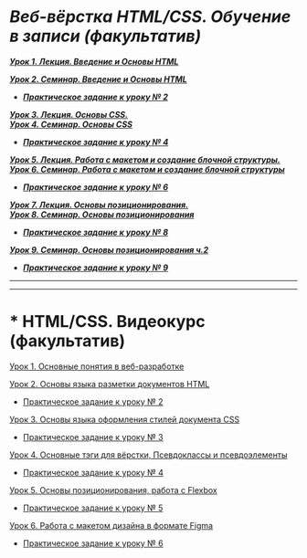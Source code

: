 # ***Веб-вёрстка HTML/CSS. Обучение в записи (факультатив)***<br>

***[Урок 1. Лекция. Введение и Основы HTML](https://github.com/olgashenkel/HTML_CSS-Elective/tree/main/Lesson_1)***

***[Урок 2. Семинар. Введение и Основы HTML](https://github.com/olgashenkel/HTML_CSS-Elective/tree/main/Lesson_2-2)***

* ***[Практическое задание к уроку № 2](https://github.com/olgashenkel/HTML_CSS-Elective/tree/main/Lesson_2-2)***

***[Урок 3. Лекция. Основы CSS. <br> Урок 4. Семинар. Основы CSS](https://github.com/olgashenkel/HTML_CSS-Elective/tree/main/Lesson_3-2)***

* ***[Практическое задание к уроку № 4](https://github.com/olgashenkel/HTML_CSS-Elective/tree/main/Lesson_3-2)***

***[Урок 5. Лекция. Работа с макетом и cоздание блочной структуры. <br> Урок 6. Семинар. Работа с макетом и cоздание блочной структуры](https://github.com/olgashenkel/HTML_CSS-Elective/tree/main/Lesson_6-2)***

* ***[Практическое задание к уроку № 6](https://github.com/olgashenkel/HTML_CSS-Elective/tree/main/Lesson_6-2)***

***[Урок 7. Лекция. Основы позиционирования. <br> Урок 8. Семинар. Основы позиционирования ](https://github.com/olgashenkel/HTML_CSS-Elective/tree/main/Lesson_8-2)***

* ***[Практическое задание к уроку № 8](https://github.com/olgashenkel/HTML_CSS-Elective/tree/main/Lesson_8-2)***

***[Урок 9. Семинар. Основы позиционирования ч.2](https://github.com/olgashenkel/HTML_CSS-Elective/tree/main/Lesson_9-2)***

* ***[Практическое задание к уроку № 9](https://github.com/olgashenkel/HTML_CSS-Elective/tree/main/Lesson_9-2)***




----
----

# * HTML/CSS. Видеокурс (факультатив)

[Урок 1. Основные понятия в веб-разработке](https://github.com/olgashenkel/HTML_CSS-Elective/tree/main/Lesson_1)

[Урок 2. Основы языка разметки документов HTML](https://github.com/olgashenkel/HTML_CSS-Elective/tree/main/Lesson_2-1)

* [Практическое задание к уроку № 2](https://github.com/olgashenkel/HTML_CSS-Elective/tree/main/Lesson_2-1/PRACTICAL)

[Урок 3. Основы языка оформления стилей документа CSS](https://github.com/olgashenkel/HTML_CSS-Elective/tree/main/Lesson_3-1)

* [Практическое задание к уроку № 3](https://github.com/olgashenkel/HTML_CSS-Elective/tree/main/Lesson_3-1/_PRACTICAL)

[Урок 4. Основные тэги для вёрстки, Псевдоклассы и псевдоэлементы](https://github.com/olgashenkel/HTML_CSS-Elective/tree/main/Lesson_4-1)

* [Практическое задание к уроку № 4](https://github.com/olgashenkel/HTML_CSS-Elective/tree/main/Lesson_4-1/_PRACTICAL)

[Урок 5. Основы позиционирования, работа с Flexbox](https://github.com/olgashenkel/HTML_CSS-Elective/tree/main/Lesson_5-1)

* [Практическое задание к уроку № 5](https://github.com/olgashenkel/HTML_CSS-Elective/tree/main/Lesson_5-1/_PRACTICAL)

[Урок 6. Работа с макетом дизайна в формате Figma](https://github.com/olgashenkel/HTML_CSS-Elective/tree/main/Lesson_6-1)

* [Практическое задание к уроку № 6](https://github.com/olgashenkel/HTML_CSS-Elective/tree/main/Lesson_6-1/_PRACTICAL)

<!-- [Урок 7. Основы создания адаптивного сайта]()

[Урок 8. Стандарты web и вспомогательные инструменты]() -->

